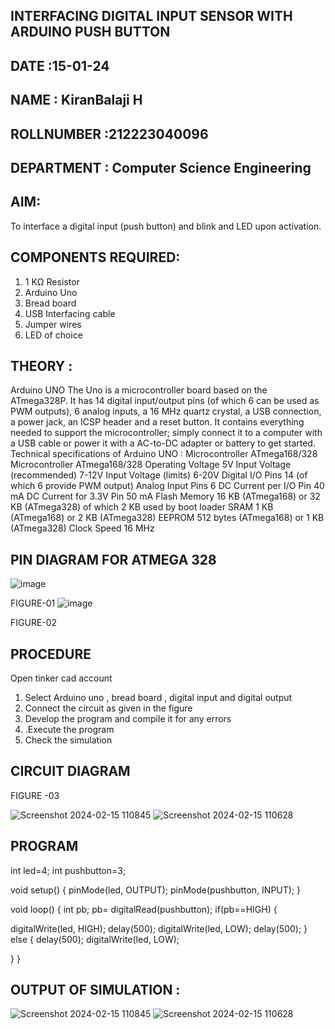 ## INTERFACING DIGITAL INPUT SENSOR WITH ARDUINO PUSH BUTTON
## DATE :15-01-24
## NAME : KiranBalaji H																			             
## ROLLNUMBER :212223040096
## DEPARTMENT : Computer Science Engineering


## AIM:
To interface a digital input (push button) and blink and LED upon activation.
## COMPONENTS REQUIRED:
1.	1 KΩ Resistor 
2.	Arduino Uno 
3.	Bread board 
4.	USB Interfacing cable 
5.	Jumper wires 
6.	LED of choice 
## THEORY :
Arduino UNO
 	  The Uno is a microcontroller board based on the ATmega328P. It has 14 digital input/output pins (of which 6 can be used as PWM outputs), 6 analog inputs, a 16 MHz quartz crystal, a USB connection, a power jack, an ICSP header and a reset button. It contains everything needed to support the microcontroller; simply connect it to a computer with a USB cable or power it with a AC-to-DC adapter or battery to get started.
	Technical specifications of Arduino UNO :
Microcontroller	ATmega168/328
Microcontroller	ATmega168/328
Operating Voltage	5V
Input Voltage (recommended)	7-12V
Input Voltage (limits)	6-20V
Digital I/O Pins	14 (of which 6 provide PWM output)
Analog Input Pins	6
DC Current per I/O Pin	40 mA
DC Current for 3.3V Pin	50 mA
Flash Memory	16 KB (ATmega168) or 32 KB (ATmega328) of which 2 KB used by boot loader
SRAM	1 KB (ATmega168) or 2 KB (ATmega328)
EEPROM	512 bytes (ATmega168) or 1 KB (ATmega328)
Clock Speed	16 MHz
## PIN DIAGRAM FOR ATMEGA 328
 
![image](https://user-images.githubusercontent.com/36288975/163530394-115baee4-7ed1-49fe-9cce-d7b625e11e85.png)

FIGURE-01
![image](https://user-images.githubusercontent.com/36288975/163530431-4d390e98-0942-42d8-95b8-f57d348e6ad8.png)

FIGURE-02
## PROCEDURE 
 Open tinker cad account 
1.	Select Arduino uno , bread board , digital input and digital output 
2.	Connect the circuit as given in the figure 
3.	Develop the program and compile it for any errors 
4.	 .Execute the program 
5.	Check the simulation 



## CIRCUIT DIAGRAM 






FIGURE -03

![Screenshot 2024-02-15 110845](https://github.com/vasanthkumarch/-INTERFACING-DIGITAL-INPUT-SENSOR-WITH-ARDUINO-PUSH-BUTTON-/assets/149135475/e1c81a64-528c-470b-83be-3e7a2f3737e4)
![Screenshot 2024-02-15 110628](https://github.com/vasanthkumarch/-INTERFACING-DIGITAL-INPUT-SENSOR-WITH-ARDUINO-PUSH-BUTTON-/assets/149135475/cb9790a6-78c5-46cf-b1f6-2fa5b4d9bd78)


## PROGRAM 
 
 

int led=4;
int pushbutton=3;

void setup()
{
  pinMode(led, OUTPUT);
  pinMode(pushbutton, INPUT);
}

void loop()
{
  int pb;
  pb= digitalRead(pushbutton);
  if(pb==HIGH)
{


  digitalWrite(led, HIGH);
  delay(500); 
  digitalWrite(led, LOW);
  delay(500); 
}
else
{
  delay(500); 
  digitalWrite(led, LOW);
  
}
}







 
 
 



## OUTPUT OF SIMULATION :
![Screenshot 2024-02-15 110845](https://github.com/vasanthkumarch/-INTERFACING-DIGITAL-INPUT-SENSOR-WITH-ARDUINO-PUSH-BUTTON-/assets/149135475/e1c81a64-528c-470b-83be-3e7a2f3737e4)
![Screenshot 2024-02-15 110628](https://github.com/vasanthkumarch/-INTERFACING-DIGITAL-INPUT-SENSOR-WITH-ARDUINO-PUSH-BUTTON-/assets/149135475/cb9790a6-78c5-46cf-b1f6-2fa5b4d9bd78)


